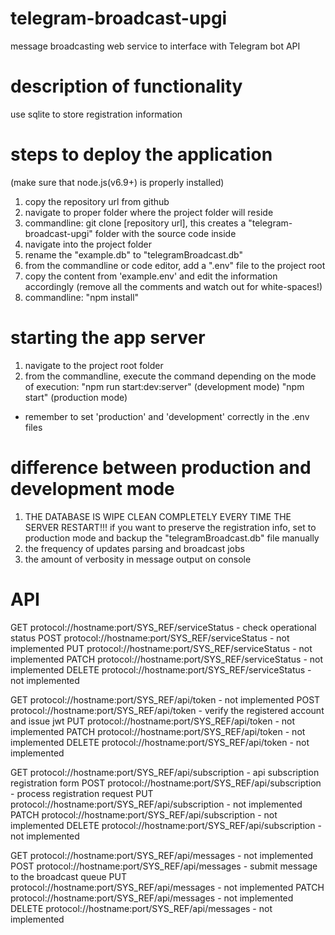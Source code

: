# telegram-broadcast-upgi
message broadcasting web service to interface with Telegram bot API

# description of functionality
use sqlite to store registration information

# steps to deploy the application
(make sure that node.js(v6.9+) is properly installed)
1. copy the repository url from github
2. navigate to proper folder where the project folder will reside
3. commandline: git clone [repository url], this creates a "telegram-broadcast-upgi" folder with the source code inside
4. navigate into the project folder
5. rename the "example.db" to "telegramBroadcast.db"
6. from the commandline or code editor, add a ".env" file to the project root
7. copy the content from 'example.env' and edit the information accordingly (remove all the comments and watch out for white-spaces!)
8. commandline: "npm install"

# starting the app server
1. navigate to the project root folder
2. from the commandline, execute the command depending on the mode of execution:
"npm run start:dev:server" (development mode)
"npm start" (production mode)
* remember to set 'production' and 'development' correctly in the .env files

# difference between production and development mode
1. THE DATABASE IS WIPE CLEAN COMPLETELY EVERY TIME THE SERVER RESTART!!!  if you want to preserve the registration info, set to production mode and backup the "telegramBroadcast.db" file manually
2. the frequency of updates parsing and broadcast jobs
3. the amount of verbosity in message output on console

# API
GET protocol://hostname:port/SYS_REF/serviceStatus - check operational status
POST protocol://hostname:port/SYS_REF/serviceStatus - not implemented
PUT protocol://hostname:port/SYS_REF/serviceStatus - not implemented
PATCH protocol://hostname:port/SYS_REF/serviceStatus - not implemented
DELETE protocol://hostname:port/SYS_REF/serviceStatus - not implemented

GET protocol://hostname:port/SYS_REF/api/token - not implemented
POST protocol://hostname:port/SYS_REF/api/token - verify the registered account and issue jwt
PUT protocol://hostname:port/SYS_REF/api/token - not implemented
PATCH protocol://hostname:port/SYS_REF/api/token - not implemented
DELETE protocol://hostname:port/SYS_REF/api/token - not implemented

GET protocol://hostname:port/SYS_REF/api/subscription - api subscription registration form
POST protocol://hostname:port/SYS_REF/api/subscription - process registration request
PUT protocol://hostname:port/SYS_REF/api/subscription - not implemented
PATCH protocol://hostname:port/SYS_REF/api/subscription - not implemented
DELETE protocol://hostname:port/SYS_REF/api/subscription - not implemented

GET protocol://hostname:port/SYS_REF/api/messages - not implemented
POST protocol://hostname:port/SYS_REF/api/messages - submit message to the broadcast queue
PUT protocol://hostname:port/SYS_REF/api/messages - not implemented
PATCH protocol://hostname:port/SYS_REF/api/messages - not implemented
DELETE protocol://hostname:port/SYS_REF/api/messages - not implemented
